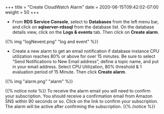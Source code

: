 +++
title = "Create CloudWatch Alarm"
date = 2020-06-15T09:42:02-07:00
weight = 50
+++

* From **RDS Service Console**, select to **Databases** from the left menu bar, and click on **sqlserver-rdssql** from the database list. On the database details view, click on the **Logs & events** tab. Then click on **Create alarm**.

{{% img "logNevent.png" "log and event" %}}

* Create a new alarm to get an email notification if database instance CPU utilization reaches 80% or above for over 15 minutes. Be sure to select “Send Notifications to New Email address”, define a topic name, and put in your email address. Select CPU Utilization, 80% threshold & 1 evaluation period of 15 Minute. Then click **Create alarm**.

{{% img "alarm.png" "alarm" %}}

{{% notice note %}}
To receive the alarm email you will need to confirm your subscription. You should receive a confirmation email from Amazon SNS within 90 seconds or so. Click on the link to confirm your subscription. The alarm will be active after confirming the subscription.
{{% /notice %}}